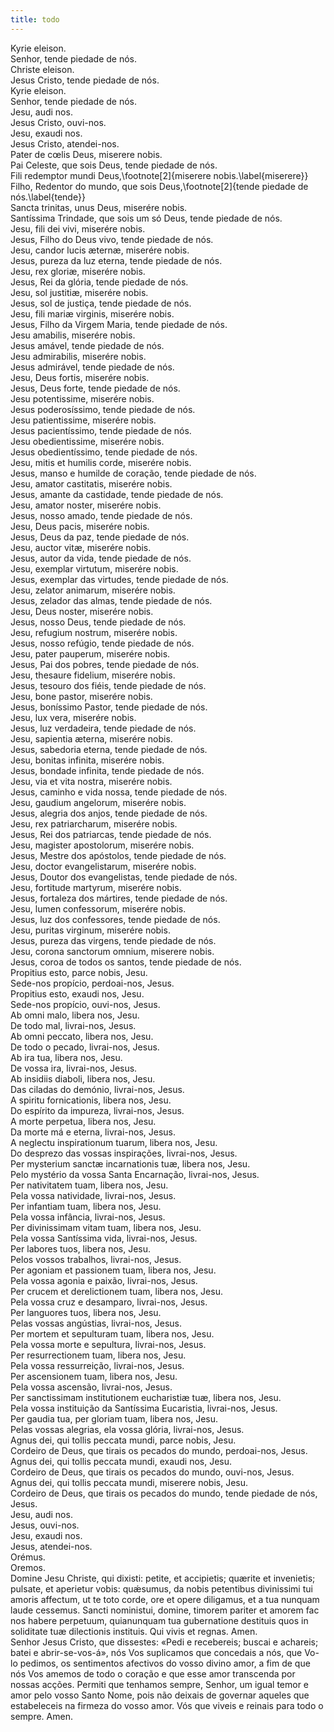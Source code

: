 ```yaml
---
title: todo
---
```

<div class="container-fluid">
<div class="row">
<div class="dropcap text-justify">
Kyrie eleison.
</div>
<div class="text-justify">
Senhor, tende piedade de nós.
</div>
<div class="text-justify">
Christe eleison.
</div>
<div class="text-justify">
Jesus Cristo, tende piedade de nós.
</div>
<div class="text-justify">
Kyrie eleison.
</div>
<div class="text-justify">
Senhor, tende piedade de nós.
</div>
<div class="text-justify">
Jesu, audi nos.
</div>
<div class="text-justify">
Jesus Cristo, ouvi-nos.
</div>
<div class="text-justify">
Jesu, exaudi nos.
</div>
<div class="text-justify">
Jesus Cristo, atendei-nos.
</div>
<div class="text-justify">
Pater de cœlis Deus, miserere nobis.
</div>
<div class="text-justify">
Pai Celeste, que sois Deus, tende piedade de nós.
</div>
<div class="text-justify">
Fili redemptor mundi Deus,\footnote[2]{miserere nobis.\label{miserere}}
</div>
<div class="text-justify">
Filho, Redentor do mundo, que sois Deus,\footnote[2]{tende piedade de nós.\label{tende}}
</div>
<div class="text-justify">
Sancta trinitas, unus Deus, miserére nobis.
</div>
<div class="text-justify">
Santíssima Trindade, que sois um só Deus, tende piedade de nós.
</div>
<div class="text-justify">
Jesu, fili dei vivi, miserére nobis.
</div>
<div class="text-justify">
Jesus, Filho do Deus vivo, tende piedade de nós.
</div>
<div class="text-justify">
Jesu, candor lucis æternæ, miserére nobis.
</div>
<div class="text-justify">
Jesus, pureza da luz eterna, tende piedade de nós.
</div>
<div class="text-justify">
Jesu, rex gloriæ, miserére nobis.
</div>
<div class="text-justify">
Jesus, Rei da glória, tende piedade de nós.
</div>
<div class="text-justify">
Jesu, sol justitiæ, miserére nobis.
</div>
<div class="text-justify">
Jesus, sol de justiça, tende piedade de nós.
</div>
<div class="text-justify">
Jesu, fili mariæ virginis, miserére nobis.
</div>
<div class="text-justify">
Jesus, Filho da Virgem Maria, tende piedade de nós.
</div>
<div class="text-justify">
Jesu amabilis, miserére nobis.
</div>
<div class="text-justify">
Jesus amável, tende piedade de nós.
</div>
<div class="text-justify">
Jesu admirabilis, miserére nobis.
</div>
<div class="text-justify">
Jesus admirável, tende piedade de nós.
</div>
<div class="text-justify">
Jesu, Deus fortis, miserére nobis.
</div>
<div class="text-justify">
Jesus, Deus forte, tende piedade de nós.
</div>
<div class="text-justify">
Jesu potentissime, miserére nobis.
</div>
<div class="text-justify">
Jesus poderosíssimo, tende piedade de nós.
</div>
<div class="text-justify">
Jesu patientissime, miserére nobis.
</div>
<div class="text-justify">
Jesus pacientíssimo, tende piedade de nós.
</div>
<div class="text-justify">
Jesu obedientissime, miserére nobis.
</div>
<div class="text-justify">
Jesus obedientíssimo, tende piedade de nós.
</div>
<div class="text-justify">
Jesu, mitis et humilis corde, miserére nobis.
</div>
<div class="text-justify">
Jesus, manso e humilde de coração, tende piedade de nós.
</div>
<div class="text-justify">
Jesu, amator castitatis, miserére nobis.
</div>
<div class="text-justify">
Jesus, amante da castidade, tende piedade de nós.
</div>
<div class="text-justify">
Jesu, amator noster, miserére nobis.
</div>
<div class="text-justify">
Jesus, nosso amado, tende piedade de nós.
</div>
<div class="text-justify">
Jesu, Deus pacis, miserére nobis.
</div>
<div class="text-justify">
Jesus, Deus da paz, tende piedade de nós.
</div>
<div class="text-justify">
Jesu, auctor vitæ, miserére nobis.
</div>
<div class="text-justify">
Jesus, autor da vida, tende piedade de nós.
</div>
<div class="text-justify">
Jesu, exemplar virtutum, miserére nobis.
</div>
<div class="text-justify">
Jesus, exemplar das virtudes, tende piedade de nós.
</div>
<div class="text-justify">
Jesu, zelator animarum, miserére nobis.
</div>
<div class="text-justify">
Jesus, zelador das almas, tende piedade de nós.
</div>
<div class="text-justify">
Jesu, Deus noster, miserére nobis.
</div>
<div class="text-justify">
Jesus, nosso Deus, tende piedade de nós.
</div>
<div class="text-justify">
Jesu, refugium nostrum, miserére nobis.
</div>
<div class="text-justify">
Jesus, nosso refúgio, tende piedade de nós.
</div>
<div class="text-justify">
Jesu, pater pauperum, miserére nobis.
</div>
<div class="text-justify">
Jesus, Pai dos pobres, tende piedade de nós.
</div>
<div class="text-justify">
Jesu, thesaure fidelium, miserére nobis.
</div>
<div class="text-justify">
Jesus, tesouro dos fiéis, tende piedade de nós.
</div>
<div class="text-justify">
Jesu, bone pastor, miserére nobis.
</div>
<div class="text-justify">
Jesus, boníssimo Pastor, tende piedade de nós.
</div>
<div class="text-justify">
Jesu, lux vera, miserére nobis.
</div>
<div class="text-justify">
Jesus, luz verdadeira, tende piedade de nós.
</div>
<div class="text-justify">
Jesu, sapientia æterna, miserére nobis.
</div>
<div class="text-justify">
Jesus, sabedoria eterna, tende piedade de nós.
</div>
<div class="text-justify">
Jesu, bonitas infinita, miserére nobis.
</div>
<div class="text-justify">
Jesus, bondade infinita, tende piedade de nós.
</div>
<div class="text-justify">
Jesu, via et vita nostra, miserére nobis.
</div>
<div class="text-justify">
Jesus, caminho e vida nossa, tende piedade de nós.
</div>
<div class="text-justify">
Jesu, gaudium angelorum, miserére nobis.
</div>
<div class="text-justify">
Jesus, alegria dos anjos, tende piedade de nós.
</div>
<div class="text-justify">
Jesu, rex patriarcharum, miserére nobis.
</div>
<div class="text-justify">
Jesus, Rei dos patriarcas,  tende piedade de nós.
</div>
<div class="text-justify">
Jesu, magister apostolorum, miserére nobis.
</div>
<div class="text-justify">
Jesus, Mestre dos apóstolos, tende piedade de nós.
</div>
<div class="text-justify">
Jesu, doctor evangelistarum, miserére nobis.
</div>
<div class="text-justify">
Jesus, Doutor dos evangelistas, tende piedade de nós.
</div>
<div class="text-justify">
Jesu, fortitude martyrum, miserére nobis.
</div>
<div class="text-justify">
Jesus, fortaleza dos mártires, tende piedade de nós.
</div>
<div class="text-justify">
Jesu, lumen confessorum, miserére nobis.
</div>
<div class="text-justify">
Jesus, luz dos confessores, tende piedade de nós.
</div>
<div class="text-justify">
Jesu, puritas virginum, miserére nobis.
</div>
<div class="text-justify">
Jesus, pureza das virgens, tende piedade de nós.
</div>
<div class="text-justify">
Jesu, corona sanctorum omnium, miserere nobis.
</div>
<div class="text-justify">
Jesus, coroa de todos os santos, tende piedade de nós.
</div>
<div class="text-justify">
Propitius esto, parce nobis, Jesu.
</div>
<div class="text-justify">
Sede-nos propício, perdoai-nos, Jesus.
</div>
<div class="text-justify">
Propitius esto, exaudi nos, Jesu.
</div>
<div class="text-justify">
Sede-nos propício, ouvi-nos, Jesus.
</div>
<div class="text-justify">
Ab omni malo, libera nos, Jesu.
</div>
<div class="text-justify">
De todo mal, livrai-nos, Jesus.
</div>
<div class="text-justify">
Ab omni peccato, libera nos, Jesu.
</div>
<div class="text-justify">
De todo o pecado, livrai-nos, Jesus.
</div>
<div class="text-justify">
Ab ira tua, libera nos, Jesu.
</div>
<div class="text-justify">
De vossa ira, livrai-nos, Jesus.
</div>
<div class="text-justify">
Ab insidiis diaboli, libera nos, Jesu.
</div>
<div class="text-justify">
Das ciladas do demónio, livrai-nos, Jesus.
</div>
<div class="text-justify">
A spiritu fornicationis, libera nos, Jesu.
</div>
<div class="text-justify">
Do espírito da impureza, livrai-nos, Jesus.
</div>
<div class="text-justify">
A morte perpetua, libera nos, Jesu.
</div>
<div class="text-justify">
Da morte má e eterna, livrai-nos, Jesus.
</div>
<div class="text-justify">
A neglectu inspirationum tuarum, libera nos, Jesu.
</div>
<div class="text-justify">
Do desprezo das vossas inspirações, livrai-nos, Jesus.
</div>
<div class="text-justify">
Per mysterium sanctæ incarnationis tuæ, libera nos, Jesu.
</div>
<div class="text-justify">
Pelo mystério da vossa Santa Encarnação, livrai-nos, Jesus.
</div>
<div class="text-justify">
Per nativitatem tuam, libera nos, Jesu.
</div>
<div class="text-justify">
Pela vossa natividade, livrai-nos, Jesus.
</div>
<div class="text-justify">
Per infantiam tuam, libera nos, Jesu.
</div>
<div class="text-justify">
Pela vossa infância, livrai-nos, Jesus.
</div>
<div class="text-justify">
Per divinissimam vitam tuam, libera nos, Jesu.
</div>
<div class="text-justify">
Pela vossa Santíssima vida, livrai-nos, Jesus.
</div>
<div class="text-justify">
Per labores tuos, libera nos, Jesu.
</div>
<div class="text-justify">
Pelos vossos trabalhos, livrai-nos, Jesus.
</div>
<div class="text-justify">
Per agoniam et passionem tuam, libera nos, Jesu.
</div>
<div class="text-justify">
Pela vossa agonia e paixão, livrai-nos, Jesus.
</div>
<div class="text-justify">
Per crucem et derelictionem tuam, libera nos, Jesu.
</div>
<div class="text-justify">
Pela vossa cruz e desamparo, livrai-nos, Jesus.
</div>
<div class="text-justify">
Per languores tuos, libera nos, Jesu.
</div>
<div class="text-justify">
Pelas vossas angústias, livrai-nos, Jesus.
</div>
<div class="text-justify">
Per mortem et sepulturam tuam, libera nos, Jesu.
</div>
<div class="text-justify">
Pela vossa morte e sepultura, livrai-nos, Jesus.
</div>
<div class="text-justify">
Per resurrectionem tuam, libera nos, Jesu.
</div>
<div class="text-justify">
Pela vossa ressurreição, livrai-nos, Jesus.
</div>
<div class="text-justify">
Per ascensionem tuam, libera nos, Jesu.
</div>
<div class="text-justify">
Pela vossa ascensão, livrai-nos, Jesus.
</div>
<div class="text-justify">
Per sanctissimam institutionem eucharistiæ tuæ, libera nos, Jesu.
</div>
<div class="text-justify">
Pela vossa instituição da Santíssima Eucaristia, livrai-nos, Jesus.
</div>
<div class="text-justify">
Per gaudia tua, per gloriam tuam, libera nos, Jesu.
</div>
<div class="text-justify">
Pelas vossas alegrias, ela vossa glória, livrai-nos, Jesus.
</div>
<div class="text-justify">
Agnus dei, qui tollis peccata mundi, parce nobis, Jesu.
</div>
<div class="text-justify">
Cordeiro de Deus, que tirais os pecados do mundo, perdoai-nos, Jesus.
</div>
<div class="text-justify">
Agnus dei, qui tollis peccata mundi, exaudi nos, Jesu.
</div>
<div class="text-justify">
Cordeiro de Deus, que tirais os pecados do mundo, ouvi-nos, Jesus.
</div>
<div class="text-justify">
Agnus dei, qui tollis peccata mundi, miserere nobis, Jesu.
</div>
<div class="text-justify">
Cordeiro de Deus, que tirais os pecados do mundo, tende piedade de nós, Jesus.
</div>
<div class="text-justify">
Jesu, audi nos.
</div>
<div class="text-justify">
Jesus, ouvi-nos.
</div>
<div class="text-justify">
Jesu, exaudi nos.
</div>
<div class="text-justify">
Jesus, atendei-nos.
</div>
<div class="text-danger text-center"> Orémus.</div>
<div class="text-danger text-center"> Oremos.</div>
<div class="dropcap text-justify">
Domine Jesu Christe, qui dixisti: petite, et accipietis; quærite et invenietis; pulsate, et aperietur vobis: quǽsumus, da nobis petentibus divinissimi tui amoris affectum, ut te toto corde, ore et opere diligamus, et a tua nunquam laude cessemus. Sancti noministui, domine, timorem pariter et amorem fac nos habere perpetuum, quianunquam tua gubernatione destituis quos in soliditate tuæ dilectionis instituis. Qui vivis et regnas. Amen.
</div>
<div class="dropcap text-justify">
Senhor Jesus Cristo, que dissestes: «Pedi e recebereis; buscai e achareis; batei e abrir-se-vos-á», nós Vos suplicamos que concedais a nós, que Vo-lo pedimos, os sentimentos afectivos do vosso divino amor, a fim de que nós Vos amemos de todo o coração e que esse amor transcenda por nossas acções. Permiti que tenhamos sempre, Senhor, um igual temor e amor pelo vosso Santo Nome, pois não deixais de governar aqueles que estabeleceis na firmeza do vosso amor. Vós que viveis e reinais para todo o sempre. Amen.
</div>
</div>
</div>
